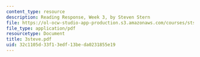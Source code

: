 ```yaml
---
content_type: resource
description: Reading Response, Week 3, by Steven Stern
file: https://ol-ocw-studio-app-production.s3.amazonaws.com/courses/sts-035-the-history-of-computing-spring-2004/32c1105d33f13edf13beda0231855e19_3steve.pdf
file_type: application/pdf
resourcetype: Document
title: 3steve.pdf
uid: 32c1105d-33f1-3edf-13be-da0231855e19
---
```

